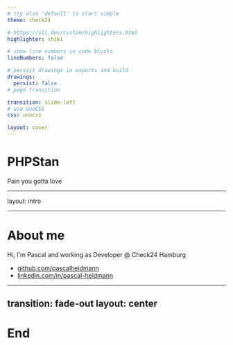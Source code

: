 ```yaml
---
# try also 'default' to start simple
theme: check24

# https://sli.dev/custom/highlighters.html
highlighter: shiki

# show line numbers in code blocks
lineNumbers: false

# persist drawings in exports and build
drawings:
  persist: false
# page transition

transition: slide-left
# use UnoCSS
css: unocss

layout: cover
---
```

# PHPStan
Pain you gotta love

---
layout: intro

---
# About me

Hi, I'm Pascal and working as Developer @ Check24 Hamburg

- <a href="https://github.com/pascalheidmann" target="_blank"><carbon-logo-github /> github.com/pascalheidmann</a>
- <a href="https://www.linkedin.com/in/pascal-heidmann/" target="_blank"><carbon-logo-linkedin /> linkedin.com/in/pascal-heidmann</a>

---
transition: fade-out
layout: center
---

# End
